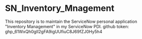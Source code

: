 # SN_Inventory_Mnagement
This repository is to maintain the ServiceNow personal application "Inventory Management" in my ServiceNow PDI.
github token: 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
